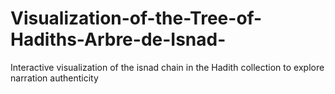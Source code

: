 # Visualization-of-the-Tree-of-Hadiths-Arbre-de-Isnad-
Interactive visualization of the isnad chain in the Hadith collection to explore narration authenticity
